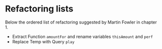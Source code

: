# Refactoring lists

Below the ordered list of refactoring suggested by Martin Fowler in chapter 1.

- Extract Function `amountFor` and rename variables `thisAmount` and `perf`
- Replace Temp with Query `play`
